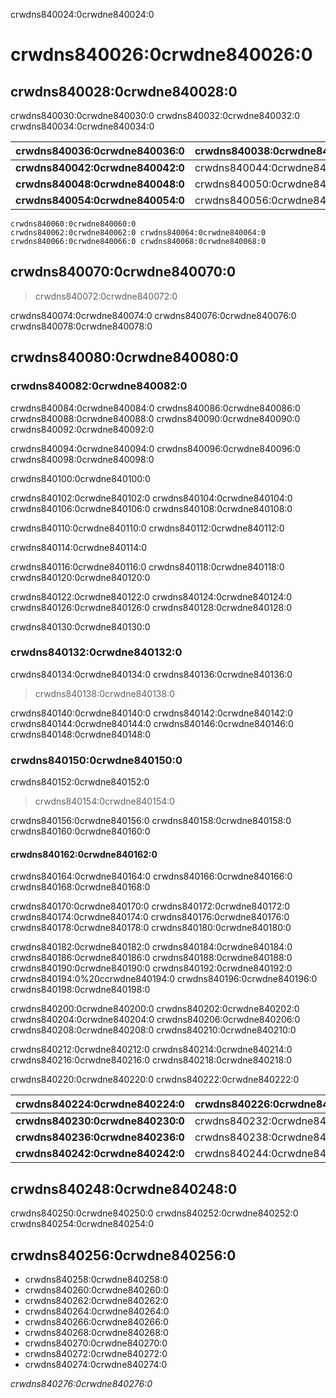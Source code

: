 crwdns840024:0crwdne840024:0
# crwdns840026:0crwdne840026:0

## crwdns840028:0crwdne840028:0

crwdns840030:0crwdne840030:0 crwdns840032:0crwdne840032:0 crwdns840034:0crwdne840034:0

| crwdns840036:0crwdne840036:0     | crwdns840038:0crwdne840038:0 | crwdns840040:0crwdne840040:0 |
| -------------------------------- | ---------------------------- | ---------------------------- |
| **crwdns840042:0crwdne840042:0** | crwdns840044:0crwdne840044:0 | crwdns840046:0crwdne840046:0 |
| **crwdns840048:0crwdne840048:0** | crwdns840050:0crwdne840050:0 | crwdns840052:0crwdne840052:0 |
| **crwdns840054:0crwdne840054:0** | crwdns840056:0crwdne840056:0 | crwdns840058:0crwdne840058:0 |

```{figure} ../figures/ethical-research.jpg
crwdns840060:0crwdne840060:0
crwdns840062:0crwdne840062:0 crwdns840064:0crwdne840064:0 crwdns840066:0crwdne840066:0 crwdns840068:0crwdne840068:0
```

## crwdns840070:0crwdne840070:0
> crwdns840072:0crwdne840072:0

 crwdns840074:0crwdne840074:0 crwdns840076:0crwdne840076:0 crwdns840078:0crwdne840078:0

## crwdns840080:0crwdne840080:0

### crwdns840082:0crwdne840082:0

 crwdns840084:0crwdne840084:0 crwdns840086:0crwdne840086:0 crwdns840088:0crwdne840088:0 crwdns840090:0crwdne840090:0 crwdns840092:0crwdne840092:0

 crwdns840094:0crwdne840094:0 crwdns840096:0crwdne840096:0 crwdns840098:0crwdne840098:0

 crwdns840100:0crwdne840100:0

 crwdns840102:0crwdne840102:0 crwdns840104:0crwdne840104:0 crwdns840106:0crwdne840106:0 crwdns840108:0crwdne840108:0

 crwdns840110:0crwdne840110:0 crwdns840112:0crwdne840112:0

 crwdns840114:0crwdne840114:0

 crwdns840116:0crwdne840116:0 crwdns840118:0crwdne840118:0 crwdns840120:0crwdne840120:0

 crwdns840122:0crwdne840122:0 crwdns840124:0crwdne840124:0 crwdns840126:0crwdne840126:0 crwdns840128:0crwdne840128:0

  crwdns840130:0crwdne840130:0

### crwdns840132:0crwdne840132:0

  crwdns840134:0crwdne840134:0 crwdns840136:0crwdne840136:0
> crwdns840138:0crwdne840138:0

 crwdns840140:0crwdne840140:0 crwdns840142:0crwdne840142:0 crwdns840144:0crwdne840144:0 crwdns840146:0crwdne840146:0 crwdns840148:0crwdne840148:0

### crwdns840150:0crwdne840150:0

 crwdns840152:0crwdne840152:0
> crwdns840154:0crwdne840154:0

 crwdns840156:0crwdne840156:0 crwdns840158:0crwdne840158:0 crwdns840160:0crwdne840160:0

#### crwdns840162:0crwdne840162:0

 crwdns840164:0crwdne840164:0 crwdns840166:0crwdne840166:0 crwdns840168:0crwdne840168:0

 crwdns840170:0crwdne840170:0 crwdns840172:0crwdne840172:0 crwdns840174:0crwdne840174:0 crwdns840176:0crwdne840176:0 crwdns840178:0crwdne840178:0 crwdns840180:0crwdne840180:0

 crwdns840182:0crwdne840182:0 crwdns840184:0crwdne840184:0 crwdns840186:0crwdne840186:0 crwdns840188:0crwdne840188:0 crwdns840190:0crwdne840190:0 crwdns840192:0crwdne840192:0 crwdns840194:0%20ccrwdne840194:0 crwdns840196:0crwdne840196:0 crwdns840198:0crwdne840198:0

 crwdns840200:0crwdne840200:0 crwdns840202:0crwdne840202:0 crwdns840204:0crwdne840204:0 crwdns840206:0crwdne840206:0 crwdns840208:0crwdne840208:0 crwdns840210:0crwdne840210:0

 crwdns840212:0crwdne840212:0 crwdns840214:0crwdne840214:0 crwdns840216:0crwdne840216:0 crwdns840218:0crwdne840218:0

 crwdns840220:0crwdne840220:0 crwdns840222:0crwdne840222:0

| crwdns840224:0crwdne840224:0     | crwdns840226:0crwdne840226:0 | crwdns840228:0crwdne840228:0 |
| -------------------------------- | ---------------------------- | ---------------------------- |
| **crwdns840230:0crwdne840230:0** | crwdns840232:0crwdne840232:0 | crwdns840234:0crwdne840234:0 |
| **crwdns840236:0crwdne840236:0** | crwdns840238:0crwdne840238:0 | crwdns840240:0crwdne840240:0 |
| **crwdns840242:0crwdne840242:0** | crwdns840244:0crwdne840244:0 | crwdns840246:0crwdne840246:0 |


## crwdns840248:0crwdne840248:0

crwdns840250:0crwdne840250:0 crwdns840252:0crwdne840252:0 crwdns840254:0crwdne840254:0

## crwdns840256:0crwdne840256:0

* crwdns840258:0crwdne840258:0
* crwdns840260:0crwdne840260:0
* crwdns840262:0crwdne840262:0
* crwdns840264:0crwdne840264:0
* crwdns840266:0crwdne840266:0
* crwdns840268:0crwdne840268:0
* crwdns840270:0crwdne840270:0
* crwdns840272:0crwdne840272:0
* crwdns840274:0crwdne840274:0

*crwdns840276:0crwdne840276:0*
